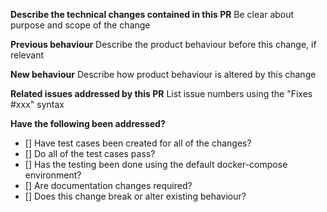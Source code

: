 **Describe the technical changes contained in this PR**
Be clear about purpose and scope of the change

**Previous behaviour**
Describe the product behaviour before this change, if relevant

**New behaviour**
Describe how product behaviour is altered by this change

**Related issues addressed by this PR**
List issue numbers using the "Fixes #xxx" syntax

**Have the following been addressed?**
- [] Have test cases been created for all of the changes?
- [] Do all of the test cases pass?
- [] Has the testing been done using the default docker-compose environment?
- [] Are documentation changes required?
- [] Does this change break or alter existing behaviour?

